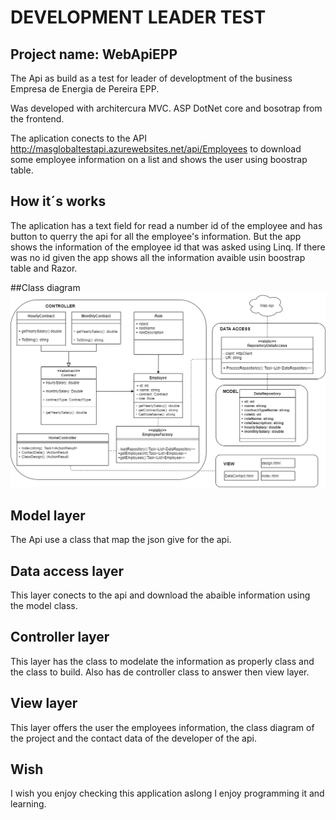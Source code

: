 # DEVELOPMENT LEADER TEST
## Project name: WebApiEPP

The Api as build as a test for leader of developtment of the business Empresa de Energia de Pereira EPP.

Was developed with architercura MVC. ASP DotNet core and bosotrap from the frontend.

The aplication conects to the API http://masglobaltestapi.azurewebsites.net/api/Employees
to download some employee information on a list and shows the user using boostrap table. 

## How it´s works
The aplication has a text field for read a number id of the employee and has button to querry the api
for all the employee's information. But the app shows the information of the employee id that was asked using Linq. If there was no id given the app shows all the information avaible usin boostrap table and Razor.

##Class diagram
![](wwwroot/img/webapi.png)

## Model layer
The Api use a class that map the json give for the api.

## Data access layer
This layer conects to the api and download the abaible information using the model class.

## Controller layer
This layer has the class to modelate the information as properly class and the class to build.
Also has de controller class to answer then view layer.

## View layer
This layer offers the user the employees information, the class diagram of the project and the contact data of the developer of the api.  

## Wish
I wish you enjoy checking this application aslong I enjoy programming it and learning.
